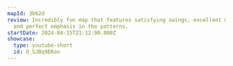 ```yaml
---
mapId: 3b62d
review: Incredibly fun map that features satisfying swings, excellent movement,
  and perfect emphasis in the patterns.
startDate: 2024-04-15T21:12:00.000Z
showcase:
  type: youtube-short
  id: O_SJBq9EKoo
---
```

